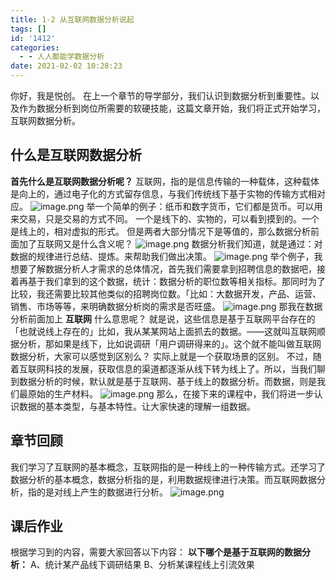 ```yaml
---
title: 1-2 从互联网数据分析说起
tags: []
id: '1412'
categories:
  - - 人人都能学数据分析
date: 2021-02-02 10:28:23
---
```


你好，我是悦创。 在上一个章节的导学部分，我们认识到数据分析到重要性。以及作为数据分析到岗位所需要的软硬技能，这篇文章开始，我们将正式开始学习，互联网数据分析。

## 什么是互联网数据分析

**首先什么是互联网数据分析呢？** 互联网，指的是信息传输的一种载体，这种载体是向上的，通过电子化的方式留存信息，与我们传统线下基于实物的传输方式相对应。 ![image.png](https://img-blog.csdnimg.cn/img_convert/549ae4c11a7c92ca266ca2812a1445f6.png) 举一个简单的例子：纸币和数字货币，它们都是货币。可以用来交易，只是交易的方式不同。 一个是线下的、实物的，可以看到摸到的。一个是线上的，相对虚拟的形式。 但是两者大部分情况下是等值的，那么数据分析前面加了互联网又是什么含义呢？ ![image.png](https://img-blog.csdnimg.cn/img_convert/59f37e0a7ad952040e3c4ca0f0b1e0b8.png) 数据分析我们知道，就是通过：对数据的规律进行总结、提炼。来帮助我们做出决策。 ![image.png](https://img-blog.csdnimg.cn/img_convert/a653a882ea70e9f6b99e19db21a61958.png) 举个例子，我想要了解数据分析人才需求的总体情况，首先我们需要拿到招聘信息的数据吧，接着再基于我们拿到的这个数据，统计：数据分析的职位数等相关指标。那同时为了比较，我还需要比较其他类似的招聘岗位数。「比如：大数据开发，产品、运营、销售、市场等等，来明确数据分析岗的需求是否旺盛。 ![image.png](https://img-blog.csdnimg.cn/img_convert/fd7d955d03867aba45718e6abb3a2d0f.png) 那我在数据分析前面加上 **互联网** 什么意思呢？ 就是说，这些信息是基于互联网平台存在的「也就说线上存在的」比如，我从某某网站上面抓去的数据。——这就叫互联网顺据分析，那如果是线下，比如说调研「用户调研得来的」。这个就不能叫做互联网数据分析，大家可以感觉到区别么？ 实际上就是一个获取场景的区别。 不过，随着互联网科技的发展，获取信息的渠道都逐渐从线下转为线上了。所以，当我们聊到数据分析的时候，默认就是基于互联网、基于线上的数据分析。而数据，则是我们最原始的生产材料。 ![image.png](https://img-blog.csdnimg.cn/img_convert/48493e88e5621fd07b056d2057e5b666.png) 那么，在接下来的课程中，我们将进一步认识数据的基本类型，与基本特性。让大家快速的理解一组数据。

## 章节回顾

我们学习了互联网的基本概念，互联网指的是一种线上的一种传输方式。还学习了数据分析的基本概念，数据分析指的是，利用数据规律进行决策。而互联网数据分析，指的是对线上产生的数据进行分析。 ![image.png](https://img-blog.csdnimg.cn/img_convert/8f30de4a4c592b8334d0e3119edcdf50.png)

## 课后作业

根据学习到的内容，需要大家回答以下内容： **以下哪个是基于互联网的数据分析：** A、统计某产品线下调研结果 B、分析某课程线上引流效果